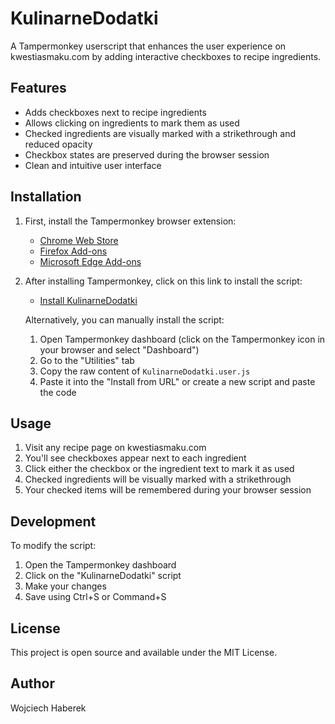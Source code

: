 # KulinarneDodatki

A Tampermonkey userscript that enhances the user experience on kwestiasmaku.com by adding interactive checkboxes to recipe ingredients.

## Features

- Adds checkboxes next to recipe ingredients
- Allows clicking on ingredients to mark them as used
- Checked ingredients are visually marked with a strikethrough and reduced opacity
- Checkbox states are preserved during the browser session
- Clean and intuitive user interface

## Installation

1. First, install the Tampermonkey browser extension:
   - [Chrome Web Store](https://chrome.google.com/webstore/detail/tampermonkey/dhdgffkkebhmkfjojejmpbldmpobfkfo)
   - [Firefox Add-ons](https://addons.mozilla.org/en-US/firefox/addon/tampermonkey/)
   - [Microsoft Edge Add-ons](https://microsoftedge.microsoft.com/addons/detail/tampermonkey/iikmkjmpaadaobahmlepeloendndfphd)

2. After installing Tampermonkey, click on this link to install the script:
   - [Install KulinarneDodatki](https://github.com/whaberek/KulinarneDodatki/raw/refs/heads/master/KulinarneDodatki.user.js)

   Alternatively, you can manually install the script:
   1. Open Tampermonkey dashboard (click on the Tampermonkey icon in your browser and select "Dashboard")
   2. Go to the "Utilities" tab
   3. Copy the raw content of `KulinarneDodatki.user.js`
   4. Paste it into the "Install from URL" or create a new script and paste the code

## Usage

1. Visit any recipe page on kwestiasmaku.com
2. You'll see checkboxes appear next to each ingredient
3. Click either the checkbox or the ingredient text to mark it as used
4. Checked ingredients will be visually marked with a strikethrough
5. Your checked items will be remembered during your browser session

## Development

To modify the script:
1. Open the Tampermonkey dashboard
2. Click on the "KulinarneDodatki" script
3. Make your changes
4. Save using Ctrl+S or Command+S

## License

This project is open source and available under the MIT License.

## Author

Wojciech Haberek 